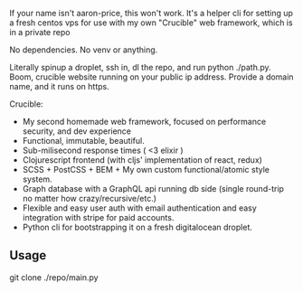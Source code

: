 If your name isn't aaron-price, this won't work.
It's a helper cli for setting up a fresh centos vps for use with my own "Crucible" web framework, which is in a private repo

No dependencies. 
No venv or anything. 

Literally spinup a droplet, ssh in, dl the repo, and run python ./path.py. Boom, crucible website running on your public ip address. Provide a domain name, and it runs on https.

Crucible:
- My second homemade web framework, focused on performance security, and dev experience
- Functional, immutable, beautiful.
- Sub-milisecond response times ( <3 elixir )
- Clojurescript frontend (with cljs' implementation of react, redux)
- SCSS + PostCSS + BEM + My own custom functional/atomic style system.
- Graph database with a GraphQL api running db side (single round-trip no matter how crazy/recursive/etc.)
- Flexible and easy user auth with email authentication and easy integration with stripe for paid accounts.
- Python cli for bootstrapping it on a fresh digitalocean droplet.

## Usage
git clone <repo>
./repo/main.py

